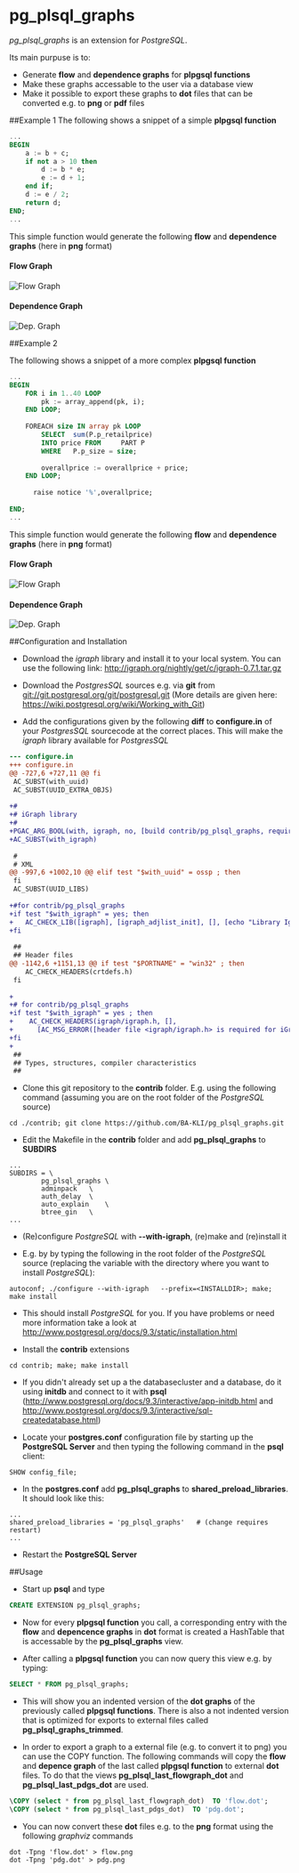 pg_plsql_graphs
===============

_pg_plsql_graphs_ is an extension for _PostgreSQL_.

Its main purpuse is to:

- Generate **flow** and **dependence graphs** for **plpgsql functions**
- Make these graphs accessable to the user via a database view
- Make it possible to export these graphs to **dot** files that can be converted e.g. to **png** or **pdf** files


##Example 1
The following shows a snippet of a simple **plpgsql function**

```Sql
...
BEGIN
	a := b + c;
	if not a > 10 then
		d := b * e;
		e := d + 1;
	end if;
	d := e / 2;
	return d;	
END;
...
```

This simple function would generate the following **flow** and **dependence graphs** (here in **png** format)

#### Flow Graph
![Flow Graph](https://raw.githubusercontent.com/BA-KLI/pg_plsql_graphs/master/examples/ex1/flow.png)


#### Dependence Graph
![Dep. Graph](https://raw.githubusercontent.com/BA-KLI/pg_plsql_graphs/master/examples/ex1/dep.png)


##Example 2

The following shows a snippet of a more complex **plpgsql function**


```Sql
...
BEGIN
	FOR i in 1..40 LOOP
		pk := array_append(pk, i);
	END LOOP;
	
	FOREACH size IN array pk LOOP
		SELECT 	sum(P.p_retailprice) 
		INTO price FROM 	PART P
	  	WHERE 	P.p_size = size;
	  
	  	overallprice := overallprice + price;
	END LOOP;
	  
	  raise notice '%',overallprice;
	  	
END;
...
```

This simple function would generate the following **flow** and **dependence graphs** (here in **png** format)

#### Flow Graph
![Flow Graph](https://raw.githubusercontent.com/BA-KLI/pg_plsql_graphs/master/examples/ex2/flow.png)


#### Dependence Graph
![Dep. Graph](https://raw.githubusercontent.com/BA-KLI/pg_plsql_graphs/master/examples/ex2/dep.png)


##Configuration and Installation

- Download the _igraph_ library and install it to your local system. You can use the following link:
http://igraph.org/nightly/get/c/igraph-0.7.1.tar.gz

- Download the _PostgresSQL_ sources e.g. via **git** from [git://git.postgresql.org/git/postgresql.git](git://git.postgresql.org/git/postgresql.git) (More details are given here: https://wiki.postgresql.org/wiki/Working_with_Git)


- Add the configurations given by the following **diff** to **configure.in** of your _PostgresSQL_ sourcecode at the correct places. This will make the _igraph_ library available for _PostgresSQL_

```Diff
--- configure.in
+++ configure.in
@@ -727,6 +727,11 @@ fi
 AC_SUBST(with_uuid)
 AC_SUBST(UUID_EXTRA_OBJS)
 
+#
+# iGraph library
+#
+PGAC_ARG_BOOL(with, igraph, no, [build contrib/pg_plsql_graphs, requires IGraph library])
+AC_SUBST(with_igraph)
 
 #
 # XML
@@ -997,6 +1002,10 @@ elif test "$with_uuid" = ossp ; then
 fi
 AC_SUBST(UUID_LIBS)
 
+#for contrib/pg_plsql_graphs
+if test "$with_igraph" = yes; then
+	AC_CHECK_LIB([igraph], [igraph_adjlist_init], [], [echo "Library Igraph not found!"; exit -1])
+fi
 
 ##
 ## Header files
@@ -1142,6 +1151,13 @@ if test "$PORTNAME" = "win32" ; then
    AC_CHECK_HEADERS(crtdefs.h)
 fi
 
+
+# for contrib/pg_plsql_graphs
+if test "$with_igraph" = yes ; then
+    AC_CHECK_HEADERS(igraph/igraph.h, [],
+      [AC_MSG_ERROR([header file <igraph/igraph.h> is required for iGraph])])
+fi
+
 ##
 ## Types, structures, compiler characteristics
 ##

```

- Clone this git repository to the **contrib** folder. E.g. using the following command (assuming you are on the root folder of the _PostgreSQL_ source)

```Shell
cd ./contrib; git clone https://github.com/BA-KLI/pg_plsql_graphs.git
```

- Edit the Makefile in the **contrib** folder and add **pg_plsql_graphs** to **SUBDIRS**

```Shell
...
SUBDIRS = \
		pg_plsql_graphs	\
		adminpack	\
		auth_delay	\
		auto_explain	\
		btree_gin	\
...
```

- (Re)configure _PostgreSQL_ with **--with-igraph**, (re)make and (re)install it

- E.g. by by typing the following in the root folder of the _PostgreSQL_ source (replacing the *<INSTALLDIR>* variable with the directory where you want to install _PostgreSQL_):

```Shell
autoconf; ./configure --with-igraph   --prefix=<INSTALLDIR>; make; make install
```



- This should install _PostgreSQL_ for you. If you have problems or need more information take a look at http://www.postgresql.org/docs/9.3/static/installation.html


- Install the **contrib** extensions
```Shell
cd contrib; make; make install
```

- If you didn't already set up a the databasecluster and a database, do it using **initdb** and connect to it with  **psql** (http://www.postgresql.org/docs/9.3/interactive/app-initdb.html and http://www.postgresql.org/docs/9.3/interactive/sql-createdatabase.html)

- Locate your **postgres.conf** configuration file by starting up the **PostgreSQL Server** and then typing the following command in the **psql** client: 

```Shell
SHOW config_file;
```

- In the **postgres.conf** add **pg_plsql_graphs** to **shared_preload_libraries**. It should look like this:

```Shell
...
shared_preload_libraries = 'pg_plsql_graphs'   # (change requires restart)
...
```

- Restart the **PostgreSQL Server**



##Usage

- Start up **psql** and type 

```Sql
CREATE EXTENSION pg_plsql_graphs;
```

- Now for every **plpgsql function** you call, a corresponding entry with the **flow** and **depencence graphs** in **dot** format is created a HashTable that is accessable by the **pg_plsql_graphs** view.

- After calling a **plpgsql function** you can now query this view e.g. by typing: 

```Sql
SELECT * FROM pg_plsql_graphs;
```

- This will show you an indented version of the **dot graphs** of the previously called **plpgsql functions**. There is also a not indented version that is optimized for exports to external files called **pg_plsql_graphs_trimmed**.

- In order to export a graph to a external file (e.g. to convert it to png) you can use the COPY function. The following commands will copy the **flow** and **depence graph** of the last called **plpgsql function** to external **dot** files. To do that the views **pg_plsql_last_flowgraph_dot** and **pg_plsql_last_pdgs_dot** are used.

```Sql
\COPY (select * from pg_plsql_last_flowgraph_dot)  TO 'flow.dot';
\COPY (select * from pg_plsql_last_pdgs_dot)  TO 'pdg.dot';
```

- You can now convert these **dot** files e.g. to the **png** format using the following _graphviz_ commands

```Shell
dot -Tpng 'flow.dot' > flow.png
dot -Tpng 'pdg.dot' > pdg.png
```
